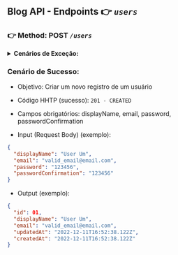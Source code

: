 ## Blog API - Endpoints 👉 **_`users`_**

### 👉 Method: **POST** _`/users`_

<details>
  <summary><strong>Cenários de Exceção:</strong></summary>

1. `404 - NOT_FOUND` -> se a API não existir ✅
2. `400 - BAD_REQUEST` -> se não tem os campos obrigatórios ✅
3. `400 - BAD_REQUEST` -> se os campos não são string ✅
4. `400 - BAD_REQUEST` -> se displayName não tem pelo menos 8 caracters ✅
5. `400 - BAD_REQUEST` -> se os campos estão vazios ✅
6. `400 - BAD_REQUEST` -> se não é um email válido ✅
7. `400 - BAD_REQUEST` -> se o password não tem no mínimo 6 caracteres ✅
8. `400 - BAD_REQUEST` -> se password e passwordConfirmation não são iguais ✅
9. `409 - CONFLICT` -> se usuário já existe ✅
10. `500 - INTERNAL_SERVER_ERROR` -> se der erro ao tentar criar a conta do usuário ✅
<br />
</details>

### Cenário de Sucesso:

- Objetivo: Criar um novo registro de um usuário
- Código HHTP (sucesso): `201 - CREATED`

- Campos obrigatórios: displayName, email, password, passwordConfirmation
- Input (Request Body) (exemplo):
```json
{
  "displayName": "User Um",
  "email": "valid_email@email.com",
  "password": "123456",
  "passwordConfirmation": "123456"
}

```
- Output (exemplo):
```json
{
  "id": 01,
  "displayName": "User Um",
  "email": "valid_email@email.com",
  "updatedAt": "2022-12-11T16:52:38.122Z",
  "createdAt": "2022-12-11T16:52:38.122Z"
}
```